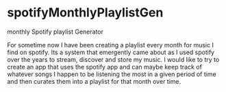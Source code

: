 # spotifyMonthlyPlaylistGen
monthly Spotify playlist Generator

For sometime now I have been creating a playlist every month for music I find on spotify. Its a system that emergently came about as I used spotify over the years to stream, discover and store my music. I would like to try to create an app that uses the spotify app and can maybe keep track of whatever songs I happen to be listening the most in a given period of time and then curates them into a playlist for that month over time.


